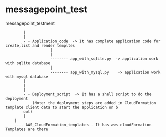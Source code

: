 # messagepoint_test


messagepoint_testment

            |                                                                                                         
            |                                                                                                               
            - - Application_code  -> It has complete application code for create,list and render templtes
                        |                                                                                 
                        |
                        -------- app_with_sqlite.py  -> application work with sqlite database
                        |
                        -------- app_with_mysql.py    -> application work with mysql database
            |
            |
            |
            - - Deployment_script  -> It has a shell script to do the deployment
                (Note: the deployment steps are added in CloudFormation template client data to start the application on b
            oot)
            |
		|
		---- AWS_CloudFormation_templates - It has aws cloudFormation Templates are there
